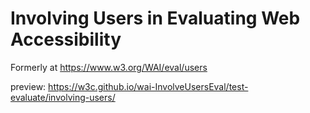 # Involving Users in Evaluating Web Accessibility
Formerly at https://www.w3.org/WAI/eval/users

preview: https://w3c.github.io/wai-InvolveUsersEval/test-evaluate/involving-users/

